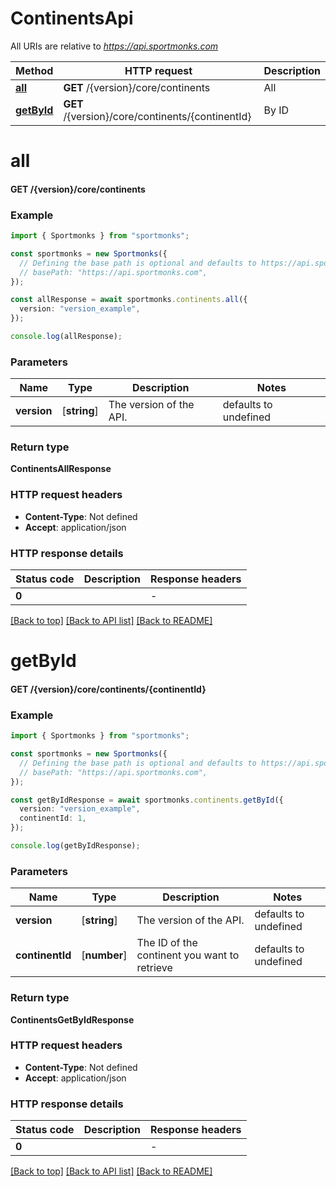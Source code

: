 # ContinentsApi

All URIs are relative to *https://api.sportmonks.com*

Method | HTTP request | Description
------------- | ------------- | -------------
[**all**](ContinentsApi.md#all) | **GET** /{version}/core/continents | All
[**getById**](ContinentsApi.md#getById) | **GET** /{version}/core/continents/{continentId} | By ID


# **all**

#### **GET** /{version}/core/continents


### Example


```typescript
import { Sportmonks } from "sportmonks";

const sportmonks = new Sportmonks({
  // Defining the base path is optional and defaults to https://api.sportmonks.com
  // basePath: "https://api.sportmonks.com",
});

const allResponse = await sportmonks.continents.all({
  version: "version_example",
});

console.log(allResponse);
```


### Parameters

Name | Type | Description  | Notes
------------- | ------------- | ------------- | -------------
 **version** | [**string**] | The version of the API. | defaults to undefined


### Return type

**ContinentsAllResponse**

### HTTP request headers

 - **Content-Type**: Not defined
 - **Accept**: application/json


### HTTP response details
| Status code | Description | Response headers |
|-------------|-------------|------------------|
**0** |  |  -  |

[[Back to top]](#) [[Back to API list]](../README.md#documentation-for-api-endpoints) [[Back to README]](../README.md)

# **getById**

#### **GET** /{version}/core/continents/{continentId}


### Example


```typescript
import { Sportmonks } from "sportmonks";

const sportmonks = new Sportmonks({
  // Defining the base path is optional and defaults to https://api.sportmonks.com
  // basePath: "https://api.sportmonks.com",
});

const getByIdResponse = await sportmonks.continents.getById({
  version: "version_example",
  continentId: 1,
});

console.log(getByIdResponse);
```


### Parameters

Name | Type | Description  | Notes
------------- | ------------- | ------------- | -------------
 **version** | [**string**] | The version of the API. | defaults to undefined
 **continentId** | [**number**] | The ID of the continent you want to retrieve | defaults to undefined


### Return type

**ContinentsGetByIdResponse**

### HTTP request headers

 - **Content-Type**: Not defined
 - **Accept**: application/json


### HTTP response details
| Status code | Description | Response headers |
|-------------|-------------|------------------|
**0** |  |  -  |

[[Back to top]](#) [[Back to API list]](../README.md#documentation-for-api-endpoints) [[Back to README]](../README.md)


